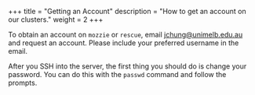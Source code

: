 +++
title = "Getting an Account"
description = "How to get an account on our clusters."
weight = 2
+++


To obtain an account on `mozzie` or `rescue`, email 
[jchung@unimelb.edu.au](mailto:jchung@unimelb.edu.au) and request an account.
Please include your preferred username in the email.

After you SSH into the server, the first thing you should do is change your
password. You can do this with the `passwd` command and follow the prompts.

